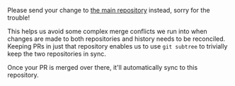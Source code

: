 Please send your change to [the main repository](https://github.com/hexops/mach/tree/main/libs/gamemode) instead, sorry for the trouble!

This helps us avoid some complex merge conflicts we run into when changes are made to both repositories and history needs to be reconciled. Keeping PRs in just that repository enables us to use `git subtree` to trivially keep the two repositories in sync.

Once your PR is merged over there, it'll automatically sync to this repository.
